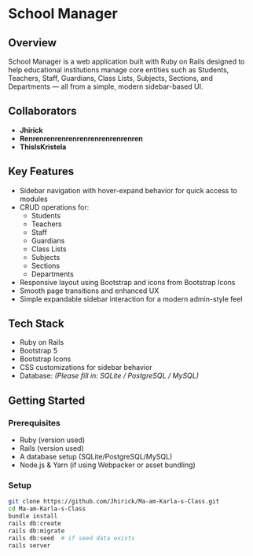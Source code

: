 # School Manager

## Overview  
School Manager is a web application built with Ruby on Rails designed to help educational institutions manage core entities such as Students, Teachers, Staff, Guardians, Class Lists, Subjects, Sections, and Departments — all from a simple, modern sidebar-based UI.

## Collaborators  
- **Jhirick**  
- **Renrenrenrenrenrenrenrenrenrenren**  
- **ThisIsKristela**

## Key Features  
- Sidebar navigation with hover-expand behavior for quick access to modules  
- CRUD operations for:
  - Students  
  - Teachers  
  - Staff  
  - Guardians  
  - Class Lists  
  - Subjects  
  - Sections  
  - Departments  
- Responsive layout using Bootstrap and icons from Bootstrap Icons  
- Smooth page transitions and enhanced UX  
- Simple expandable sidebar interaction for a modern admin-style feel  

## Tech Stack  
- Ruby on Rails  
- Bootstrap 5  
- Bootstrap Icons  
- CSS customizations for sidebar behavior  
- Database: *(Please fill in: SQLite / PostgreSQL / MySQL)*  

## Getting Started  
### Prerequisites  
- Ruby (version used)  
- Rails (version used)  
- A database setup (SQLite/PostgreSQL/MySQL)  
- Node.js & Yarn (if using Webpacker or asset bundling)  

### Setup  
```bash
git clone https://github.com/Jhirick/Ma-am-Karla-s-Class.git  
cd Ma-am-Karla-s-Class  
bundle install  
rails db:create  
rails db:migrate  
rails db:seed  # if seed data exists  
rails server  

